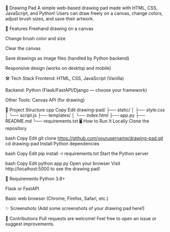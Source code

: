 🎨 Drawing Pad
A simple web-based drawing pad made with HTML, CSS, JavaScript, and Python!
Users can draw freely on a canvas, change colors, adjust brush sizes, and save their artwork.

🚀 Features
Freehand drawing on a canvas

Change brush color and size

Clear the canvas

Save drawings as image files (handled by Python backend)

Responsive design (works on desktop and mobile)

🛠️ Tech Stack
Frontend: HTML, CSS, JavaScript (Vanilla)

Backend: Python (Flask/FastAPI/Django — choose your framework)

Other Tools: Canvas API (for drawing)

📂 Project Structure
cpp
Copy
Edit
drawing-pad/
├── static/
│   ├── style.css
│   └── script.js
├── templates/
│   └── index.html
├── app.py
├── README.md
└── requirements.txt
🖥️ How to Run It Locally
Clone the repository

bash
Copy
Edit
git clone https://github.com/yourusername/drawing-pad.git
cd drawing-pad
Install Python dependencies

bash
Copy
Edit
pip install -r requirements.txt
Start the Python server

bash
Copy
Edit
python app.py
Open your browser Visit http://localhost:5000 to see the drawing pad!

📜 Requirements
Python 3.8+

Flask or FastAPI

Basic web browser (Chrome, Firefox, Safari, etc.)

✨ Screenshots
(Add some screenshots of your drawing pad here!)

🤝 Contributions
Pull requests are welcome! Feel free to open an issue or suggest improvements.

